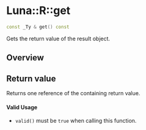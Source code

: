 # Luna::R::get

```c++
const _Ty & get() const
```

Gets the return value of the result object. 

## Overview


## Return value
Returns one reference of the containing return value. 

#### Valid Usage
* `valid()` must be `true` when calling this function. 

